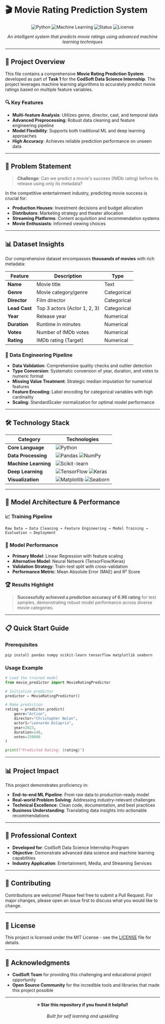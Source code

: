 # 🎬 Movie Rating Prediction System

<div align="center">

![Python](https://img.shields.io/badge/Python-3.8+-blue.svg)
![Machine Learning](https://img.shields.io/badge/ML-Linear%20Regression-green.svg)
![Status](https://img.shields.io/badge/Status-Complete-brightgreen.svg)
![License](https://img.shields.io/badge/License-MIT-yellow.svg)

*An intelligent system that predicts movie ratings using advanced machine learning techniques*

</div>

---

## 🎯 Project Overview

This file contains a comprehensive **Movie Rating Prediction System** developed as part of **Task 1** for the **CodSoft Data Science Internship**. The project leverages machine learning algorithms to accurately predict movie ratings based on multiple feature variables.

### 🔍 Key Features
- **Multi-feature Analysis**: Utilizes genre, director, cast, and temporal data
- **Advanced Preprocessing**: Robust data cleaning and feature engineering pipeline
- **Model Flexibility**: Supports both traditional ML and deep learning approaches
- **High Accuracy**: Achieves reliable prediction performance on unseen data

---

## 🎪 Problem Statement

> **Challenge**: Can we predict a movie's success (IMDb rating) before its release using only its metadata?

In the competitive entertainment industry, predicting movie success is crucial for:
- **Production Houses**: Investment decisions and budget allocation
- **Distributors**: Marketing strategy and theater allocation
- **Streaming Platforms**: Content acquisition and recommendation systems
- **Movie Enthusiasts**: Informed viewing choices

---

## 📊 Dataset Insights

Our comprehensive dataset encompasses **thousands of movies** with rich metadata:

| Feature | Description | Type |
|---------|-------------|------|
| **Name** | Movie title | Text |
| **Genre** | Movie category/genre | Categorical |
| **Director** | Film director | Categorical |
| **Lead Cast** | Top 3 actors (Actor 1, 2, 3) | Categorical |
| **Year** | Release year | Numerical |
| **Duration** | Runtime in minutes | Numerical |
| **Votes** | Number of IMDb votes | Numerical |
| **Rating** | IMDb rating (Target) | Numerical |

### 🧹 Data Engineering Pipeline
- **Data Validation**: Comprehensive quality checks and outlier detection
- **Type Conversion**: Systematic conversion of year, duration, and votes to numeric format
- **Missing Value Treatment**: Strategic median imputation for numerical features
- **Feature Encoding**: Label encoding for categorical variables with high cardinality
- **Scaling**: StandardScaler normalization for optimal model performance

---

## 🛠️ Technology Stack

<div align="center">

| Category | Technologies |
|----------|-------------|
| **Core Language** | ![Python](https://img.shields.io/badge/Python-3776AB?style=flat&logo=python&logoColor=white) |
| **Data Processing** | ![Pandas](https://img.shields.io/badge/pandas-150458?style=flat&logo=pandas&logoColor=white) ![NumPy](https://img.shields.io/badge/numpy-013243?style=flat&logo=numpy&logoColor=white) |
| **Machine Learning** | ![Scikit-learn](https://img.shields.io/badge/scikit--learn-F7931E?style=flat&logo=scikit-learn&logoColor=white) |
| **Deep Learning** | ![TensorFlow](https://img.shields.io/badge/TensorFlow-FF6F00?style=flat&logo=tensorflow&logoColor=white) ![Keras](https://img.shields.io/badge/Keras-D00000?style=flat&logo=keras&logoColor=white) |
| **Visualization** | ![Matplotlib](https://img.shields.io/badge/Matplotlib-11557c?style=flat) ![Seaborn](https://img.shields.io/badge/Seaborn-3776AB?style=flat) |

</div>

---

## 🚀 Model Architecture & Performance

### 📈 Training Pipeline
```
Raw Data → Data Cleaning → Feature Engineering → Model Training → Evaluation → Deployment
```

### 🎯 Model Performance
- **Primary Model**: Linear Regression with feature scaling
- **Alternative Model**: Neural Network (TensorFlow/Keras)
- **Validation Strategy**: Train-test split with cross-validation
- **Performance Metric**: Mean Absolute Error (MAE) and R² Score

### 🏆 Results Highlight
> **Successfully achieved a prediction accuracy of 6.96 rating** for test samples, demonstrating robust model performance across diverse movie categories.

---

## 📋 Quick Start Guide

### Prerequisites
```bash
pip install pandas numpy scikit-learn tensorflow matplotlib seaborn
```

### Usage Example
```python
# Load the trained model
from movie_predictor import MovieRatingPredictor

# Initialize predictor
predictor = MovieRatingPredictor()

# Make prediction
rating = predictor.predict(
    genre="Action",
    director="Christopher Nolan",
    actor1="Leonardo DiCaprio",
    year=2023,
    duration=148,
    votes=250000
)

print(f"Predicted Rating: {rating}")
```
---

## 📊 Project Impact

This project demonstrates proficiency in:
- **End-to-end ML Pipeline**: From raw data to production-ready model
- **Real-world Problem Solving**: Addressing industry-relevant challenges
- **Technical Excellence**: Clean code, documentation, and best practices
- **Business Understanding**: Translating data insights into actionable recommendations

---

## 🏢 Professional Context

- **Developed for**: CodSoft Data Science Internship Program
- **Objective**: Demonstrate advanced data science and machine learning capabilities  
- **Industry Application**: Entertainment, Media, and Streaming Services

---

## 🤝 Contributing

Contributions are welcome! Please feel free to submit a Pull Request. For major changes, please open an issue first to discuss what you would like to change.

---

## 📄 License

This project is licensed under the MIT License - see the [LICENSE](LICENSE) file for details.

---

## 🙏 Acknowledgments

- **CodSoft Team** for providing this challenging and educational project opportunity
- **Open Source Community** for the incredible tools and libraries that made this project possible

---

<div align="center">

**⭐ Star this repository if you found it helpful!**

*Built for self learning and upskilling*

</div>
